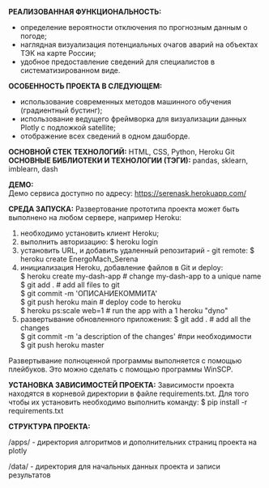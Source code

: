 **РЕАЛИЗОВАННАЯ ФУНКЦИОНАЛЬНОСТЬ:**
- определение вероятности отключения по прогнозным данным о погоде;
- наглядная визуализация потенциальных очагов аварий на объектах ТЭК на карте России;
- удобное предоставление сведений для специалистов в систематизированном виде.

**ОСОБЕННОСТЬ ПРОЕКТА В СЛЕДУЮЩЕМ:**
- использование современных методов машинного обучения (градиентный бустинг);
- использование ведущего фреймворка для визуализации данных Plotly с подложкой satellite;
- отображение всех сведений в одном дашборде.

**ОСНОВНОЙ СТЕК ТЕХНОЛОГИЙ:**
HTML, CSS, Python, Heroku
Git
**ОСНОВНЫЕ БИБЛИОТЕКИ И ТЕХНОЛОГИИ (ТЭГИ):**
pandas, sklearn, imblearn, dash

**ДЕМО:**   
Демо сервиса доступно по адресу: https://serenask.herokuapp.com/

**СРЕДА ЗАПУСКА:**
Развертование прототипа проекта может быть выполнено на любом сервере,
например Heroku:
1. необходимо установить клиент Heroku;
2. выполнить авторизацию:
$ heroku login
3. установить URL, и добавить удаленный репозитарий - git remote:
$ heroku create EnergoMach_Serena
4. инициализация Heroku, добавление файлов в Git и deploy:     
$ heroku create my-dash-app # change my-dash-app to a unique name         
$ git add . # add all files to git    
$ git commit -m 'ОПИСАНИЕКОММИТА'    
$ git push heroku main # deploy code to heroku    
$ heroku ps:scale web=1 # run the app with a 1 heroku "dyno"   
5. развертывание обновленного приложения:
$ git add . # add all the changes     
$ git commit -m 'a description of the changes' #при необходимости    
$ git push heroku master   

Развертывание полноценной программы выполняется с помощью плейбуков. Это можно сделать с помощью программы WinSCP.

**УСТАНОВКА ЗАВИСИМОСТЕЙ ПРОЕКТА:**
Зависимости проекта находятся в корневой директории в файле requirements.txt.
Для того чтобы их установить необходимо выполнить команду:
$ pip install -r requirements.txt


**СТРУКТУРА ПРОЕКТА:**

/apps/ - директория алгоритмов и дополнительних страниц проекта на plotly

/data/ - директория для начальных данных проекта и записи результатов

